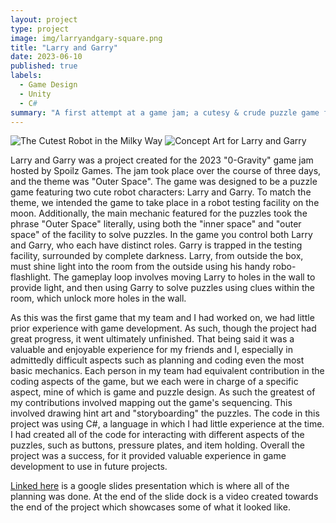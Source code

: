 ```yaml
---
layout: project
type: project
image: img/larryandgary-square.png
title: "Larry and Garry"
date: 2023-06-10
published: true
labels:
  - Game Design
  - Unity
  - C#
summary: "A first attempt at a game jam; a cutesy & crude puzzle game featuring unique mechanics."
---
```


<div class="text-center p-4">
  <img title="Larry" alt="The Cutest Robot in the Milky Way" src="/images/Larry.png">
  <img title="Concept Art" alt="Concept Art for Larry and Garry" src="/images/LGArt.png">
</div>

Larry and Garry was a project created for the 2023 "0-Gravity" game jam hosted by Spoilz Games. The jam took place over the course of three days, and the theme was "Outer Space". The game was designed to be a puzzle game featuring two cute robot characters: Larry and Garry. To match the theme, we intended the game to take place in a robot testing facility on the moon. Additionally, the main mechanic featured for the puzzles took the phrase "Outer Space" literally, using both the "inner space" and "outer space" of the facility to solve puzzles. In the game you control both Larry and Garry, who each have distinct roles. Garry is trapped in the testing facility, surrounded by complete darkness. Larry, from outside the box, must shine light into the room from the outside using his handy robo-flashlight. The gameplay loop involves moving Larry to holes in the wall to provide light, and then using Garry to solve puzzles using clues within the room, which unlock more holes in the wall.

As this was the first game that my team and I had worked on, we had little prior experience with game development. As such, though the project had great progress, it went ultimately unfinished. That being said it was a valuable and enjoyable experience for my friends and I, especially in admittedly difficult aspects such as planning and coding even the most basic mechanics. Each person in my team had equivalent contribution in the coding aspects of the game, but we each were in charge of a specific aspect, mine of which is game and puzzle design. As such the greatest of my contributions involved mapping out the game's sequencing. This involved drawing hint art and "storyboarding" the puzzles. The code in this project was using C#, a language in which I had little experience at the time. I had created all of the code for interacting with different aspects of the puzzles, such as buttons, pressure plates, and item holding. Overall the project was a success, for it provided valuable experience in game development to use in future projects. 

[Linked here](https://docs.google.com/presentation/d/1n4gp4tsUMfS1Dj_eH3ju50F4ob3fy0r97b0FFBo43tI/edit?usp=sharing) is a google slides presentation which is where all of the planning was done. At the end of the slide dock is a video created towards the end of the project which showcases some of what it looked like. 


